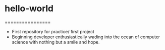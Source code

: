 # hello-world
================
- First repository for practice/ first project
- Beginning developer enthusiastically wading into the ocean of computer science with nothing but a smile and hope. 
